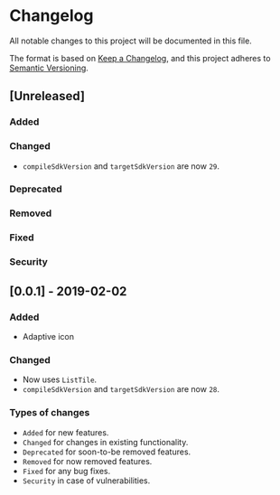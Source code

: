 # Changelog

All notable changes to this project will be documented in this file.

The format is based on [Keep a Changelog](https://keepachangelog.com/), and this project adheres to [Semantic Versioning](https://semver.org/).

## [Unreleased]

### Added

### Changed

* `compileSdkVersion` and `targetSdkVersion` are now `29`.

### Deprecated

### Removed

### Fixed

### Security

## [0.0.1] - 2019-02-02

### Added

* Adaptive icon

### Changed

* Now uses `ListTile`.
* `compileSdkVersion` and `targetSdkVersion` are now `28`.

### Types of changes

* `Added` for new features.
* `Changed` for changes in existing functionality.
* `Deprecated` for soon-to-be removed features.
* `Removed` for now removed features.
* `Fixed` for any bug fixes.
* `Security` in case of vulnerabilities.
